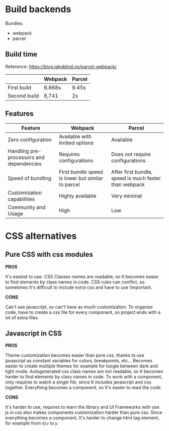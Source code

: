 # Build backends

Bundles:

- webpack
- parcel

## Build time

Reference: https://blog.jakoblind.no/parcel-webpack/

|              | Webpack | Parcel |
|--------------|---------|--------|
| First build  | 8.868s  | 9.45s  |
| Second build | 8,741   | 2s     |


## Features

| Feature                                  | Webpack                                           | Parcel                                                |
|------------------------------------------|---------------------------------------------------|-------------------------------------------------------|
| Zero configuration                       | Available with limited options                    | Available                                             |
| Handling pre-processors and dependencies | Requires configurations                           | Does not require configurations                       |
| Speed of bundling                        | First bundle speed is lower but similar to parcel | After first bundle, speed is much faster than webpack |
| Customization capabilities               | Highly available                                  | Very minimal                                          |
| Community and Usage                      | High                                              | Low


# CSS alternatives

## Pure CSS with css modules

**PROS**

It's easiest to use.
CSS Classes names are readable, so It becomes easier to find elements by class names in code.
CSS rules can conflict, so sometimes It's difficult to include extra css and have to use !important.

**CONS**

Can't use javascript, so can't have as much customization.
To organize code, have to create a css file for every component, so project ends with a lot of extra files.

## Javascript in CSS

**PROS**

Theme customization becomes easier than pure css, thanks to use javascript as constant variables for colors, breakpoints, etc...
Becomes easier to create multiple themes for example for toogle between dark and light mode.
Autogenerated css class names are not readable, so It becomes harder to find elements by class names in code.
To work with a component, only requires to watch a single file, since It includes javascript and css together.
Everything becomes a component, so It's easier to read the code.

**CONS**

It's harder to use, requires to learn the library and UI Frameworks with use js in css also makes components customization harder than pure css.
Since everything becomes a component, It's harder to change html tag element, for example from `div` to `p`




